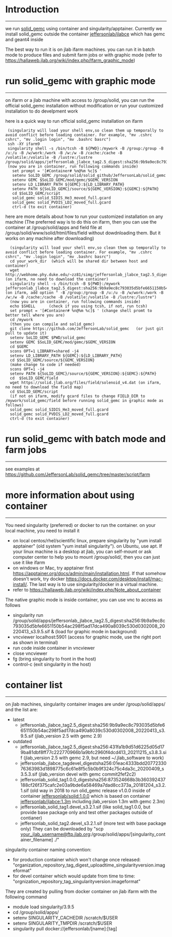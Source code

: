 # Introduction
--------------------
we run [solid_gemc](https://github.com/JeffersonLab/solid_gemc) using container and singularity/apptainer. Currently we install solid_gemc outside the container  [jeffersonlab/jlabce](https://hub.docker.com/r/jeffersonlab/jlabce/tags/) which has gemc and geant4 inside

The best way to run it is on jlab ifarm machines. you can run it in batch mode to produce files and submit farm jobs or with graphic mode (refer to  https://hallaweb.jlab.org/wiki/index.php/Ifarm_graphic_mode)

# run solid_gemc with graphic mode 
--------------------
on ifarm or a jlab machine with access to /group/solid, you can run the official solid_gemc installation without modification or run your customized installation to do develpment work

here is a quick way to run official solid_gemc installation on ifarm
```
 (singularity will load your shell env,so clean them up temporally to avoid conflict before loading container. For example, "mv .cshrc cshrc", "mv .login login", "mv .bashrc basrc")
 ssh -XY ifarm9
 singularity shell -s /bin/tcsh -B ${PWD}:/mywork -B /group:/group -B /u:/u -B /w/work:/work -B /w:/w -B /cache:/cache -B /volatile:/volatile -B /lustre:/lustre /group/solid/apps/jeffersonlab_jlabce_tag2.5_digest:sha256:9b9a9ec8c793035d5bfe6651150b54ac298f5ad17dca490a8039c530d0302008_20220413_s3.9.5.sif
 (now you are in container, run following commands inside)
   set prompt = '[#Container# %n@%m %c]$ '
   setenv SoLID_GEMC /group/solid/solid_github/JeffersonLab/solid_gemc
   setenv GEMC $SoLID_GEMC/mod/gemc/$GEMC_VERSION
   setenv LD_LIBRARY_PATH ${GEMC}:${LD_LIBRARY_PATH}
   setenv PATH ${SoLID_GEMC}/source/${GEMC_VERSION}:${GEMC}:${PATH}
   cd $SoLID_GEMC/script
   solid_gemc solid_SIDIS_He3_moved_full.gcard
   solid_gemc solid_PVDIS_LD2_moved_full.gcard
   ctrl-d (to exit container)
```

here are more details about how to run your customized installation on any machine
(The preferred way is to do this on ifarm, then you can use the container at /group/solid/apps and field file at /group/solid/www/solid/html/files/field without dowdnloading them. But it works on any machine after downloading)

```  
  (singularity will load your shell env,so clean them up temporally to avoid conflict before loading container. For example, "mv .cshrc cshrc", "mv .login login", "mv .bashrc basrc")
  cd your_work_dir  (which will be shared dir between host and container)
  wget http://webhome.phy.duke.edu/~zz81/simg/jeffersonlab_jlabce_tag2.5_digest:sha256:9b9a9ec8c793035d5bfe6651150b54ac298f5ad17dca490a8039c530d0302008_20220413_s3.9.5.sif (on ifarm, no need to download the container)  
  singularity shell -s /bin/tcsh -B ${PWD}:/mywork jeffersonlab_jlabce_tag2.5_digest:sha256:9b9a9ec8c793035d5bfe6651150b54ac298f5ad17dca490a8039c530d0302008_20220413_s3.9.5.sif  (on ifarm, add option " -B /group:/group -B /u:/u -B /w/work:/work -B /w:/w -B /cache:/cache -B /volatile:/volatile -B /lustre:/lustre")
  (now you are in container, run following commands inside)
  echo $SHELL      (check if you using tcsh, if not, run tcsh)
  set prompt = '[#Container# %n@%m %c]$ ' (change shell promt to better tell where you are)
  cd /mywork
  (then you can compile and solid_gemc)
  git clone https://github.com/JeffersonLab/solid_gemc   (or just git pull to update it)
  setenv SoLID_GEMC $PWD/solid_gemc
  setenv GEMC $SoLID_GEMC/mod/gemc/$GEMC_VERSION
  cd $GEMC
  scons OPT=1 LIBRARY=shared -j4
  setenv LD_LIBRARY_PATH ${GEMC}:${LD_LIBRARY_PATH}
  cd $SoLID_GEMC/source/${GEMC_VERSION}
  (make change to code if needed)
  scons OPT=1 -j4
  setenv PATH ${SoLID_GEMC}/source/${GEMC_VERSION}:${GEMC}:${PATH}
  cd  $SoLID_GEMC/field
  wget https://solid.jlab.org/files/field/solenoid_v4.dat (on ifarm, no need to download the field map)
  cd $SoLID_GEMC/script
  (if not on ifarm, modify gcard files to change FIELD_DIR to /mywork/solid_gemc/field before running solid_gemc in graphic mode as follows)
  solid_gemc solid_SIDIS_He3_moved_full.gcard
  solid_gemc solid_PVDIS_LD2_moved_full.gcard
  ctrl-d (to exit container)
```

# run solid_gemc with batch mode and farm jobs
--------------------
see examples at https://github.com/JeffersonLab/solid_gemc/tree/master/script/farm

# more information about using container 
--------------------

You need singularity (preferred) or docker to run the container. on your local machine, you need to install it 
* on local centos/rhel/scientific linux, prepare singularity by "yum install apptainer" (old system "yum install singularity"). on Ubuntu, use apt. If your linux machine is a desktop at jlab, you can self-mount or ask computer center to help you to mount /group/solid/, then you can just use it like ifarm
* on windows or Mac, try apptainer first https://apptainer.org/docs/admin/main/installation.html. If that somehow doesn't work, try docker https://docs.docker.com/desktop/install/mac-install/. The last way is to use singularity/docker in a virtual machine.
* refer to https://hallaweb.jlab.org/wiki/index.php/Note_about_container

The native graphic mode is inside container, you can use vnc to access as follows
  * singularity run /group/solid/apps/jeffersonlab_jlabce_tag2.5_digest:sha256:9b9a9ec8c793035d5bfe6651150b54ac298f5ad17dca490a8039c530d0302008_20220413_s3.9.5.sif &   (load for graphic mode in background)
  * vncviewer localhost:5901  (access for graphic mode, use the right port as shown in terminal)
  * run code inside container in vncviewer
  * close vncviewer
  * fg          (bring singularity to front in the host)
  * control-c   (exit singularity in the host)

# container list
--------------------

on jlab machines, singularity container images are under /group/solid/apps/ and the list are:
* latest
  * jeffersonlab_jlabce_tag2.5_digest:sha256:9b9a9ec8c793035d5bfe6651150b54ac298f5ad17dca490a8039c530d0302008_20220413_s3.9.5.sif (jlab_version 2.5 with gemc 2.9)
* outdated
  * jeffersonlab_jlabce_tag2.5_digest:sha256:431fa1b9d51d6225d05d179ba81dbf8ff77c222770966b1a9bfc2960f4dcd413_20211215_s3.8.3.sif (jlab_version 2.5 with gemc 2.9, but need ~/.jlab_software to work)
  * jeffersonlab_jlabce_tagdevel_digestsha256:01eac4333bdd2077233076363983d1898775c6c61e8f5c5b0b9f324c75c4da3c_20200409_s3.5.3.sif (jlab_version devel with gemc commit2fef2c2)
  * jeffersonlab_solid_tag1.0.0_digestsha256:873524668b3b360392437188cf26f375cafc2e03a9bde6a58469a7dad8cc373a_20181204_s3.2.1.sif (old way in 2018 to run olid_gemc release v1.0.0 inside of container [jeffersonlab/solid:1.0.0](https://hub.docker.com/r/jeffersonlab/solid/tags/1.0.0)
which is based on container [jeffersonlab/jlabce:1.3m](https://hub.docker.com/r/jeffersonlab/jlabce/tags/1.3m) including jlab_version 1.3m with gemc 2.3m)
  * jeffersonlab_solid_tag1.devel_s3.2.1.sif (like solid_tag1.0.0, but provide base package only and test other packages outside of contianer)
  * jeffersonlab_solid_tag2.devel_s3.2.1.sif (more test with base package only)
They can be downloaded by "scp your_jlab_username@ftp.jlab.org:/group/solid/apps/[singularity_container_filename] ./"

singularity container naming convention:
* for production container which won't change once released: "organization_repository_tag_digest_uploadtime_singularityversion.imageformat"
* for devel container which would update from time to time: 
"orgnization_repository_tag_singularityversion.imageformat"

They are created by pulling from docker container on jlab ifarm with the following command
* module load singularity/3.9.5
* cd /group/solid/apps/
* setenv SINGULARITY_CACHEDIR /scratch/$USER
* setenv SINGULARITY_TMPDIR /scratch/$USER
* singularity pull docker://jeffersonlab/[name]:[tag]
